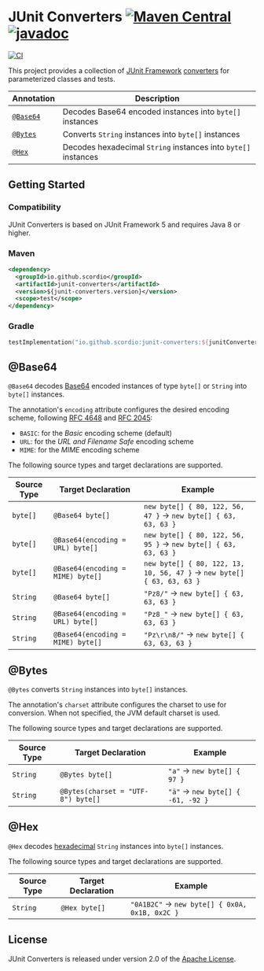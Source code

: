 # JUnit Converters [![Maven Central](https://img.shields.io/maven-central/v/io.github.scordio/junit-converters?label=Maven%20Central)](https://mvnrepository.com/artifact/io.github.scordio/junit-converters) [![javadoc](https://javadoc.io/badge2/io.github.scordio/junit-converters/javadoc.svg)](https://javadoc.io/doc/io.github.scordio/junit-converters)

[![CI](https://github.com/scordio/junit-converters/actions/workflows/main.yml/badge.svg?branch=main)](https://github.com/scordio/junit-converters/actions/workflows/main.yml?query=branch%3Amain)

This project provides a collection of [JUnit Framework](https://junit.org/)
[converters](https://docs.junit.org/current/user-guide/#writing-tests-parameterized-tests-argument-conversion-explicit)
for parameterized classes and tests.

| Annotation           | Description                                                    |
|----------------------|----------------------------------------------------------------|
| [`@Base64`](#base64) | Decodes Base64 encoded instances into `byte[]` instances       |
| [`@Bytes`](#bytes)   | Converts `String` instances into `byte[]` instances            |
| [`@Hex`](#hex)       | Decodes hexadecimal `String` instances into `byte[]` instances |

## Getting Started

### Compatibility

JUnit Converters is based on JUnit Framework 5 and requires Java 8 or higher.

### Maven

```xml
<dependency>
  <groupId>io.github.scordio</groupId>
  <artifactId>junit-converters</artifactId>
  <version>${junit-converters.version}</version>
  <scope>test</scope>
</dependency>
```

### Gradle

```kotlin
testImplementation("io.github.scordio:junit-converters:${junitConvertersVersion}")
```

## @Base64

`@Base64` decodes [Base64][] encoded instances of type `byte[]` or `String` into `byte[]` instances.

The annotation's `encoding` attribute configures the desired encoding scheme, following [RFC 4648][] and [RFC 2045][]:

* `BASIC`: for the _Basic_ encoding scheme (default)
* `URL`: for the _URL and Filename Safe_ encoding scheme
* `MIME`: for the _MIME_ encoding scheme

The following source types and target declarations are supported.

| Source Type | Target Declaration                | Example                                                                |
|-------------|-----------------------------------|------------------------------------------------------------------------|
| `byte[]`    | `@Base64 byte[]`                  | `new byte[] { 80, 122, 56, 47 }` → `new byte[] { 63, 63, 63 }`         |
| `byte[]`    | `@Base64(encoding = URL) byte[]`  | `new byte[] { 80, 122, 56, 95 }` → `new byte[] { 63, 63, 63 }`         |
| `byte[]`    | `@Base64(encoding = MIME) byte[]` | `new byte[] { 80, 122, 13, 10, 56, 47 }` → `new byte[] { 63, 63, 63 }` |
| `String`    | `@Base64 byte[]`                  | `"Pz8/"` → `new byte[] { 63, 63, 63 }`                                 |
| `String`    | `@Base64(encoding = URL) byte[]`  | `"Pz8_"` → `new byte[] { 63, 63, 63 }`                                 |
| `String`    | `@Base64(encoding = MIME) byte[]` | `"Pz\r\n8/"` → `new byte[] { 63, 63, 63 }`                             |

## @Bytes

`@Bytes` converts `String` instances into `byte[]` instances.

The annotation's `charset` attribute configures the charset to use for conversion.
When not specified, the JVM default charset is used.

The following source types and target declarations are supported.

| Source Type | Target Declaration                 | Example                           |
|-------------|------------------------------------|-----------------------------------|
| `String`    | `@Bytes byte[]`                    | `"a"` → `new byte[] { 97 }`       |
| `String`    | `@Bytes(charset = "UTF-8") byte[]` | `"ä"` → `new byte[] { -61, -92 }` |

## @Hex

`@Hex` decodes [hexadecimal][] `String` instances into `byte[]` instances.

The following source types and target declarations are supported.

| Source Type | Target Declaration | Example                                        |
|-------------|--------------------|------------------------------------------------|
| `String`    | `@Hex byte[]`      | `"0A1B2C"` → `new byte[] { 0x0A, 0x1B, 0x2C }` |

## License

JUnit Converters is released under version 2.0 of the [Apache License](https://www.apache.org/licenses/LICENSE-2.0).

[Base64]: https://en.wikipedia.org/wiki/Base64
[hexadecimal]: https://en.wikipedia.org/wiki/Hexadecimal
[RFC 2045]: http://www.ietf.org/rfc/rfc2045.txt
[RFC 4648]: http://www.ietf.org/rfc/rfc4648.txt
